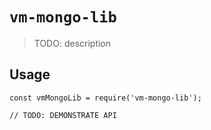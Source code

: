 # `vm-mongo-lib`

> TODO: description

## Usage

```
const vmMongoLib = require('vm-mongo-lib');

// TODO: DEMONSTRATE API
```
